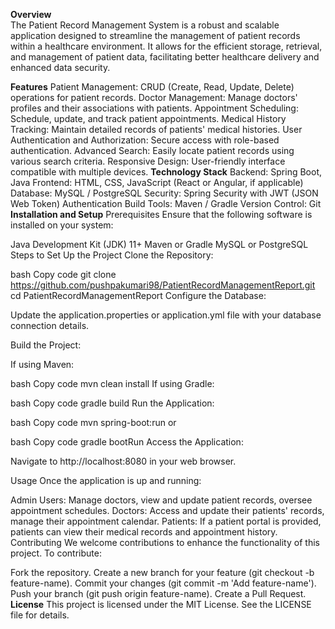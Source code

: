 <b>Overview</b>
<br>
The Patient Record Management System is a robust and scalable application designed to streamline the management of patient records within a healthcare environment. It allows for the efficient storage, retrieval, and management of patient data, facilitating better healthcare delivery and enhanced data security.

<b>Features</b>
Patient Management: CRUD (Create, Read, Update, Delete) operations for patient records.
Doctor Management: Manage doctors' profiles and their associations with patients.
Appointment Scheduling: Schedule, update, and track patient appointments.
Medical History Tracking: Maintain detailed records of patients' medical histories.
User Authentication and Authorization: Secure access with role-based authentication.
Advanced Search: Easily locate patient records using various search criteria.
Responsive Design: User-friendly interface compatible with multiple devices.
<b>Technology Stack</b>
Backend: Spring Boot, Java
Frontend: HTML, CSS, JavaScript (React or Angular, if applicable)
Database: MySQL / PostgreSQL
Security: Spring Security with JWT (JSON Web Token) Authentication
Build Tools: Maven / Gradle
Version Control: Git
<b>Installation and Setup</b>
Prerequisites
Ensure that the following software is installed on your system:

Java Development Kit (JDK) 11+
Maven or Gradle
MySQL or PostgreSQL
Steps to Set Up the Project
Clone the Repository:

bash
Copy code
git clone https://github.com/pushpakumari98/PatientRecordManagementReport.git
cd PatientRecordManagementReport
Configure the Database:

Update the application.properties or application.yml file with your database connection details.

Build the Project:

If using Maven:

bash
Copy code
mvn clean install
If using Gradle:

bash
Copy code
gradle build
Run the Application:

bash
Copy code
mvn spring-boot:run
or

bash
Copy code
gradle bootRun
Access the Application:

Navigate to http://localhost:8080 in your web browser.

Usage
Once the application is up and running:

Admin Users: Manage doctors, view and update patient records, oversee appointment schedules.
Doctors: Access and update their patients' records, manage their appointment calendar.
Patients: If a patient portal is provided, patients can view their medical records and appointment history.
Contributing
We welcome contributions to enhance the functionality of this project. To contribute:

Fork the repository.
Create a new branch for your feature (git checkout -b feature-name).
Commit your changes (git commit -m 'Add feature-name').
Push your branch (git push origin feature-name).
Create a Pull Request.
<b>License</b>
This project is licensed under the MIT License. See the LICENSE file for details.


